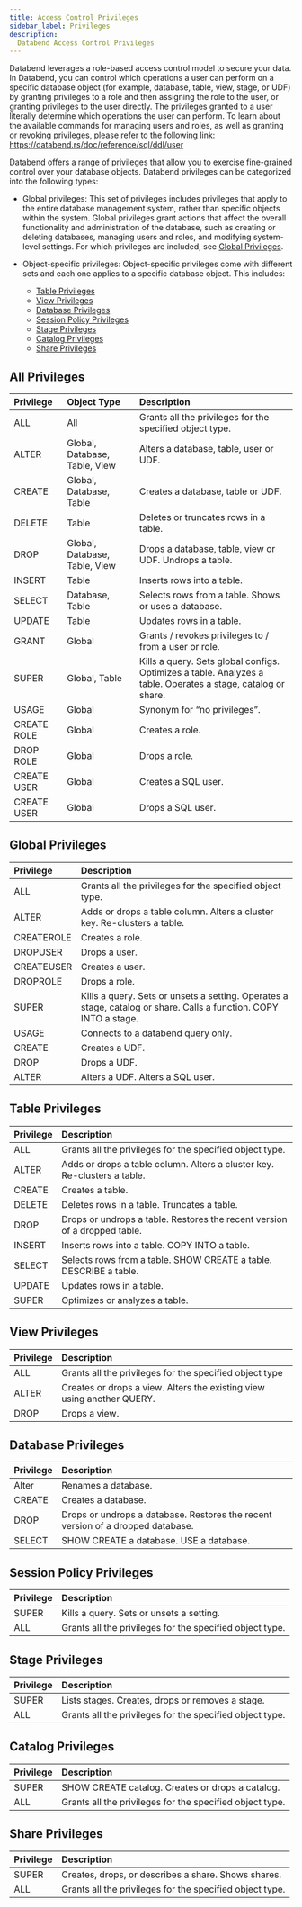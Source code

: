 ```yaml
---
title: Access Control Privileges
sidebar_label: Privileges
description:
  Databend Access Control Privileges
---
```


Databend leverages a role-based access control model to secure your data. In Databend, you can control which operations a user can perform on a specific database object (for example, database, table, view, stage, or UDF) by granting privileges to a role and then assigning the role to the user, or granting privileges to the user directly. The privileges granted to a user literally determine which operations the user can perform. To learn about the available commands for managing users and roles, as well as granting or revoking privileges, please refer to the following link: https://databend.rs/doc/reference/sql/ddl/user

Databend offers a range of privileges that allow you to exercise fine-grained control over your database objects. Databend privileges can be categorized into the following types:

- Global privileges: This set of privileges includes privileges that apply to the entire database management system, rather than specific objects within the system. Global privileges grant actions that affect the overall functionality and administration of the database, such as creating or deleting databases, managing users and roles, and modifying system-level settings. For which privileges are included, see [Global Privileges](#global-privileges).

- Object-specific privileges: Object-specific privileges come with different sets and each one applies to a specific database object. This includes:
  - [Table Privileges](#table-privileges)
  - [View Privileges](#view-privileges)
  - [Database Privileges](#database-privileges)
  - [Session Policy Privileges](#session-policy-privileges)
  - [Stage Privileges](#stage-privileges)
  - [Catalog Privileges](#catalog-privileges)
  - [Share Privileges](#share-privileges)

## All Privileges

| Privilege | Object Type | Description |
| :--                 | :--                  | :--                  |
| ALL   |  All    | Grants all the privileges for the specified object type. |
| ALTER   |   Global, Database, Table, View   | Alters a database, table, user or UDF. |
| CREATE   |     Global, Database, Table    | Creates a database, table or UDF. |
| DELETE   |  Table   | Deletes or truncates rows in a table. |
| DROP       |    Global, Database, Table, View    | Drops a database, table, view or UDF. Undrops a table. |
| INSERT       |   Table       | Inserts rows into a table. |
| SELECT       |    Database, Table      | Selects rows from a table. Shows or uses a database. |
| UPDATE       |      Table    | Updates rows in a table. |
| GRANT       |     Global    | Grants / revokes privileges to / from a user or role. |
| SUPER       |      Global, Table   | Kills a query. Sets global configs. Optimizes a table. Analyzes a table. Operates a stage, catalog or share. |
| USAGE       |    Global     | Synonym for “no privileges”. |
| CREATE ROLE   |      Global    | Creates a role. |
| DROP ROLE   |      Global    | Drops a role. |
| CREATE USER   |     Global     | Creates a SQL user. |
| CREATE USER   |     Global     | Drops a SQL user. |

## Global Privileges

| Privilege | Description |
| :--                 | :--                  |
| ALL   |  Grants all the privileges for the specified object type. |
| ALTER   |    Adds or drops a table column. Alters a cluster key. Re-clusters a table. |
| CREATEROLE   |     Creates a role.    |
| DROPUSER   |  Drops a user. |
| CREATEUSER   |  Creates a user. |
| DROPROLE   |  Drops a role. |
| SUPER       |    Kills a query. Sets or unsets a setting. Operates a stage, catalog or share. Calls a function. COPY INTO a stage. |
| USAGE       |   Connects to a databend query only. |
| CREATE       |   Creates a UDF. |
| DROP       |   Drops a UDF. |
| ALTER       |   Alters a UDF. Alters a SQL user. |


## Table Privileges

| Privilege | Description |
| :--                 | :--                  |
| ALL   |  Grants all the privileges for the specified object type. |
| ALTER   |  Adds or drops a table column. Alters a cluster key. Re-clusters a table. |
| CREATE   |     Creates a table.    |
| DELETE   |  Deletes rows in a table. Truncates a table. |
| DROP       |    Drops or undrops a table. Restores the recent version of a dropped table. |
| INSERT       |   Inserts rows into a table. COPY INTO a table. |
| SELECT       |   Selects rows from a table. SHOW CREATE a table. DESCRIBE a table. |
| UPDATE       |      Updates rows in a table. |
| SUPER       |    Optimizes or analyzes a table. |

## View Privileges

| Privilege | Description |
| :--                 | :--                  |
| ALL   |  Grants all the privileges for the specified object type |
| ALTER   |    Creates or drops a view. Alters the existing view using another QUERY. |
| DROP       |    Drops a view. |

## Database Privileges

| Privilege | Description |
| :--                 | :--                  |
| Alter   |    Renames a database. |
| CREATE   |     Creates a database.    |
| DROP       |   Drops or undrops a database. Restores the recent version of a dropped database.  |
| SELECT       |    SHOW CREATE a database. USE a database. |


## Session Policy Privileges

| Privilege | Description |
| :--                 | :--                  |
| SUPER       |    Kills a query. Sets or unsets a setting. |
| ALL   |  Grants all the privileges for the specified object type. |

## Stage Privileges

| Privilege | Description |
| :--                 | :--                  |
| SUPER       |  Lists stages. Creates, drops or removes a stage. |
| ALL   |  Grants all the privileges for the specified object type. |

## Catalog Privileges

| Privilege | Description |
| :--                 | :--                  |
| SUPER       |  SHOW CREATE catalog. Creates or drops a catalog. |
| ALL   |  Grants all the privileges for the specified object type. |

## Share Privileges

| Privilege | Description |
| :--                 | :--                  |
| SUPER       |  Creates, drops, or describes a share. Shows shares. |
| ALL   |  Grants all the privileges for the specified object type. |